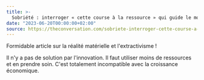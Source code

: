 ```yaml
---
title: >-
  Sobriété : interroger « cette course à la ressource » qui guide le monde
date: "2023-06-20T00:00:00+02:00"
source: https://theconversation.com/sobriete-interroger-cette-course-a-la-ressource-qui-guide-le-monde-205316
---
```


Formidable article sur la réalité matérielle et l'extractivisme !

Il n'y a pas de solution par l'innovation. Il faut utiliser moins de ressources et en prendre soin. C'est totalement incompatible avec la croissance économique.